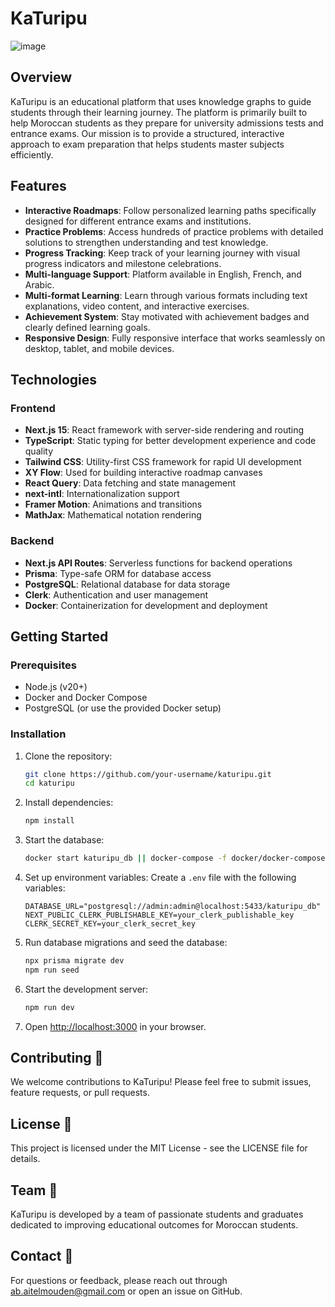 # KaTuripu

![image](https://github.com/user-attachments/assets/adde95f9-3c07-4536-92d7-bfc42e7a1e95)

## Overview

KaTuripu is an educational platform that uses knowledge graphs to guide students through their learning journey. The platform is primarily built to help Moroccan students as they prepare for university admissions tests and entrance exams. Our mission is to provide a structured, interactive approach to exam preparation that helps students master subjects efficiently.

## Features

- **Interactive Roadmaps**: Follow personalized learning paths specifically designed for different entrance exams and institutions.
- **Practice Problems**: Access hundreds of practice problems with detailed solutions to strengthen understanding and test knowledge.
- **Progress Tracking**: Keep track of your learning journey with visual progress indicators and milestone celebrations.
- **Multi-language Support**: Platform available in English, French, and Arabic.
- **Multi-format Learning**: Learn through various formats including text explanations, video content, and interactive exercises.
- **Achievement System**: Stay motivated with achievement badges and clearly defined learning goals.
- **Responsive Design**: Fully responsive interface that works seamlessly on desktop, tablet, and mobile devices.

## Technologies

### Frontend
- **Next.js 15**: React framework with server-side rendering and routing
- **TypeScript**: Static typing for better development experience and code quality
- **Tailwind CSS**: Utility-first CSS framework for rapid UI development
- **XY Flow**: Used for building interactive roadmap canvases
- **React Query**: Data fetching and state management
- **next-intl**: Internationalization support
- **Framer Motion**: Animations and transitions
- **MathJax**: Mathematical notation rendering

### Backend
- **Next.js API Routes**: Serverless functions for backend operations
- **Prisma**: Type-safe ORM for database access
- **PostgreSQL**: Relational database for data storage
- **Clerk**: Authentication and user management
- **Docker**: Containerization for development and deployment

## Getting Started 

### Prerequisites
- Node.js (v20+)
- Docker and Docker Compose
- PostgreSQL (or use the provided Docker setup)

### Installation

1. Clone the repository:
   ```bash
   git clone https://github.com/your-username/katuripu.git
   cd katuripu
   ```

2. Install dependencies:
   ```bash
   npm install
   ```

3. Start the database:
   ```bash
   docker start katuripu_db || docker-compose -f docker/docker-compose.yml up -d
   ```

4. Set up environment variables:
   Create a `.env` file with the following variables:
   ```
   DATABASE_URL="postgresql://admin:admin@localhost:5433/katuripu_db"
   NEXT_PUBLIC_CLERK_PUBLISHABLE_KEY=your_clerk_publishable_key
   CLERK_SECRET_KEY=your_clerk_secret_key
   ```

5. Run database migrations and seed the database:
   ```bash
   npx prisma migrate dev
   npm run seed
   ```

6. Start the development server:
   ```bash
   npm run dev
   ```

7. Open [http://localhost:3000](http://localhost:3000) in your browser.

## Contributing 👥

We welcome contributions to KaTuripu! Please feel free to submit issues, feature requests, or pull requests.

## License 📄

This project is licensed under the MIT License - see the LICENSE file for details.

## Team 👋

KaTuripu is developed by a team of passionate students and graduates dedicated to improving educational outcomes for Moroccan students.

## Contact 📧

For questions or feedback, please reach out through ab.aitelmouden@gmail.com or open an issue on GitHub.
